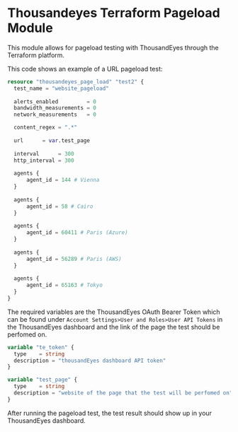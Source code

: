 # Thousandeyes Terraform Pageload Module
 
This module allows for pageload testing with ThousandEyes through the Terraform platform.

This code shows an example of a URL pageload test:

```terraform
resource "thousandeyes_page_load" "test2" {
  test_name = "website_pageload"
  
  alerts_enabled         = 0
  bandwidth_measurements = 0
  network_measurements   = 0

  content_regex = ".*"
  
  url      = var.test_page
  
  interval      = 300
  http_interval = 300
	
  agents {
      agent_id = 144 # Vienna
  }
  
  agents {
      agent_id = 58 # Cairo
  }
  
  agents {
      agent_id = 60411 # Paris (Azure)
  }
	
  agents {
      agent_id = 56289 # Paris (AWS)
  }
	
  agents {
      agent_id = 65163 # Tokyo
  }
}
```

The required variables are the ThousandEyes OAuth Bearer Token which can be found under ```Account Settings>User and Roles>User API Tokens``` in the ThousandEyes dashboard and the link of the page the test should be perfomed on.

```terraform
variable "te_token" {
  type    = string
  description = "thousandEyes dashboard API token"
}

variable "test_page" {
  type    = string
  description = "website of the page that the test will be perfomed on"
}
```
After running the pageload test, the test result should show up in your ThousandEyes dashboard.
